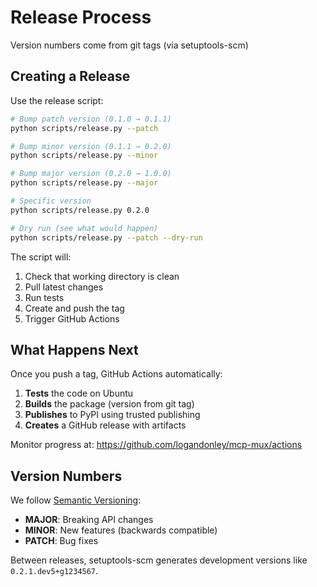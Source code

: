 # Release Process

Version numbers come from git tags (via setuptools-scm)

## Creating a Release

Use the release script:

```bash
# Bump patch version (0.1.0 → 0.1.1)
python scripts/release.py --patch

# Bump minor version (0.1.1 → 0.2.0)
python scripts/release.py --minor

# Bump major version (0.2.0 → 1.0.0)
python scripts/release.py --major

# Specific version
python scripts/release.py 0.2.0

# Dry run (see what would happen)
python scripts/release.py --patch --dry-run
```

The script will:

1. Check that working directory is clean
2. Pull latest changes
3. Run tests
4. Create and push the tag
5. Trigger GitHub Actions

## What Happens Next

Once you push a tag, GitHub Actions automatically:

1. **Tests** the code on Ubuntu
2. **Builds** the package (version from git tag)
3. **Publishes** to PyPI using trusted publishing
4. **Creates** a GitHub release with artifacts

Monitor progress at: https://github.com/logandonley/mcp-mux/actions

## Version Numbers

We follow [Semantic Versioning](https://semver.org/):

- **MAJOR**: Breaking API changes
- **MINOR**: New features (backwards compatible)
- **PATCH**: Bug fixes

Between releases, setuptools-scm generates development versions like `0.2.1.dev5+g1234567`.
